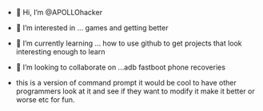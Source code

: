 - 👋 Hi, I’m @APOLLOhacker
- 👀 I’m interested in ... games and getting  better
- 🌱 I’m currently learning ... how to use github to get projects that look interesting enough to learn
- 💞️ I’m looking to collaborate on ...adb fastboot phone recoveries

- this is a version of command prompt it would be cool to have other programmers look at it and see if they want to modify it make it better or worse etc for fun.

<!---
APOLLOhacker/APOLLOhacker is a ✨ special ✨ repository because its `README.md` (this file) appears on your GitHub profile.
You can click the Preview link to take a look at your changes.
--->
